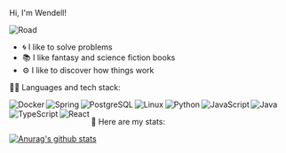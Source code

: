 Hi, I'm Wendell!

<img src="https://media.giphy.com/media/x45I8CY1Vs45G/giphy.gif" alt="Road">

- 🌀️ I like to solve problems 
- 📚️ I like fantasy and science fiction books 
- ⚙️ I like to discover how things work

👨‍💻️ Languages and tech stack:

<img align="left" alt="Docker" src="https://camo.githubusercontent.com/491ff5812e42ad2eb2a853b50a3a9c7ae65c63e0060b28446f49d8fe86a75e24/68747470733a2f2f696d672e736869656c64732e696f2f62616467652f2d446f636b65722d6666663f266c6f676f3d446f636b6572" />
<img align="left" alt="Spring" src="https://camo.githubusercontent.com/5f80eafcf0ce19f9ab9a7f567205ddc53435f466a4d17bd5f8a1020e7f413a04/68747470733a2f2f696d672e736869656c64732e696f2f62616467652f2d537072696e672d6666663f266c6f676f3d537072696e67" />
<img align="left" alt="PostgreSQL" src="https://camo.githubusercontent.com/4dee248f121f73a20867e7eb2155246dfb99db185e2b4e0e28650defca375000/68747470733a2f2f696d672e736869656c64732e696f2f62616467652f2d506f737467726553514c2d6666663f266c6f676f3d506f737467726553514c266c6f676f436f6c6f723d333336373931" />
<img align="left" alt="Linux" src="https://camo.githubusercontent.com/f7d8eea612e2cab0b733837fe805cd2bab61eb0f465f3ba955bdd95439114f4e/68747470733a2f2f696d672e736869656c64732e696f2f62616467652f2d4c696e75782d6666663f266c6f676f3d6c696e7578266c6f676f436f6c6f723d303030" />
<img align="left" alt="Python" src="https://camo.githubusercontent.com/82520fe304fb51ce112f0471d9263ff83f9b26325ce4648314296a90fda06bff/68747470733a2f2f696d672e736869656c64732e696f2f62616467652f2d507974686f6e2d6666663f266c6f676f3d707974686f6e" />
<img align="left" alt="JavaScript" src="https://camo.githubusercontent.com/47941476ba7e8387565cf0d9898c11da312781c2b4fc4314477f192632d5dad4/68747470733a2f2f696d672e736869656c64732e696f2f62616467652f2d4a6176615363726970742d6666663f266c6f676f3d4a617661536372697074266c6f676f436f6c6f723d646463353038" />
<img align="left" alt="Java" src="https://camo.githubusercontent.com/4ce1520d212650339701271fff0cff41f3b328982e7c200507423ba621bdb3d1/68747470733a2f2f696d672e736869656c64732e696f2f62616467652f2d4a6176612d6666663f266c6f676f3d4a617661266c6f676f436f6c6f723d303037333936" />
<img align="left" alt="TypeScript" src="https://camo.githubusercontent.com/1801e217aae3b154da763c0162358246d573319ee2d606d6e83145bc8b861a3c/68747470733a2f2f696d672e736869656c64732e696f2f62616467652f2d547970655363726970742d6666663f266c6f676f3d54797065536372697074266c6f676f436f6c6f723d303037414343" />
<img align="left" alt="React" src="https://camo.githubusercontent.com/add401f6b6c36c9de13e084e6a00d7399d2d7b0abb3c970449843611b28ac231/68747470733a2f2f696d672e736869656c64732e696f2f62616467652f2d52656163742d6666663f266c6f676f3d5265616374" />

<br/>

💬️ Here are my stats:

[![Anurag's github stats](https://github-readme-stats.vercel.app/api?username=wen-dell)](https://github.com/anuraghazra/github-readme-stats)





